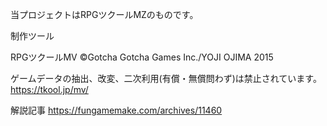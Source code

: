 当プロジェクトはRPGツクールMZのものです。

制作ツール

RPGツクールMV
©Gotcha Gotcha Games Inc./YOJI OJIMA 2015

ゲームデータの抽出、改変、二次利用(有償・無償問わず)は禁止されています。
https://tkool.jp/mv/

解説記事
https://fungamemake.com/archives/11460
